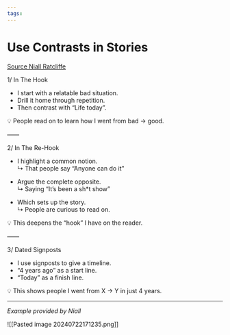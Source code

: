 ```yaml
---
tags: 
---
```

# Use Contrasts in Stories
[Source Niall Ratcliffe](https://www.linkedin.com/posts/niall-ratcliffe_this-story-racked-up-458000-views-for-me-activity-7221136949728735232-6_wH?utm_source=share&utm_medium=member_desktop)

1/ In The Hook  
  
- I start with a relatable bad situation.  
- Drill it home through repetition.  
- Then contrast with “Life today”.  
  
💡 People read on to learn how I went from bad → good.  
  
——  
  
2/ In The Re-Hook  
  
- I highlight a common notion.  
↳ That people say “Anyone can do it”  
  
- Argue the complete opposite.  
↳ Saying “It’s been a sh*t show”  
  
- Which sets up the story.  
↳ People are curious to read on.  
  
💡 This deepens the “hook” I have on the reader.  
  
——  
  
3/ Dated Signposts  
  
- I use signposts to give a timeline.  
- “4 years ago” as a start line.  
- “Today” as a finish line.  
  
💡 This shows people I went from X → Y in just 4 years.


***
*Example provided by Niall*

![[Pasted image 20240722171235.png]]